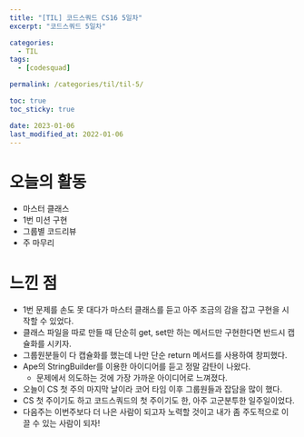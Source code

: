```yaml
---
title: "[TIL] 코드스쿼드 CS16 5일차"
excerpt: "코드스쿼드 5일차"

categories:
  - TIL
tags:
  - [codesquad]

permalink: /categories/til/til-5/

toc: true
toc_sticky: true

date: 2023-01-06
last_modified_at: 2022-01-06
---
```


# 오늘의 활동
- 마스터 클래스
- 1번 미션 구현
- 그룹별 코드리뷰
- 주 마무리

# 느낀 점

- 1번 문제를 손도 못 대다가 마스터 클래스를 듣고 아주 조금의 감을 잡고 구현을 시작할 수 있었다.
- 클래스 파일을 따로 만들 때 단순히 get, set만 하는 메서드만 구현한다면 반드시 캡슐화를 시키자.
- 그룹원분들이 다 캡슐화를 했는데 나만 단순 return 메서드를 사용하여 창피했다.
- Ape의 StringBuilder를 이용한 아이디어를 듣고 정말 감탄이 나왔다.
  - 문제에서 의도하는 것에 가장 가까운 아이디어로 느껴졌다.
- 오늘이 CS 첫 주의 마지막 날이라 코어 타임 이후 그룹원들과 잡담을 많이 했다.
- CS 첫 주이기도 하고 코드스쿼드의 첫 주이기도 한, 아주 고군분투한 일주일이었다.
- 다음주는 이번주보다 더 나은 사람이 되고자 노력할 것이고 내가 좀 주도적으로 이끌 수 있는 사람이 되자!